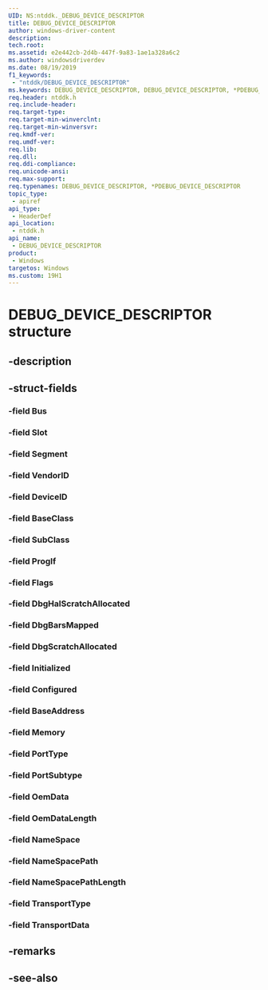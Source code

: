 ```yaml
---
UID: NS:ntddk._DEBUG_DEVICE_DESCRIPTOR
title: DEBUG_DEVICE_DESCRIPTOR
author: windows-driver-content
description: 
tech.root:
ms.assetid: e2e442cb-2d4b-447f-9a83-1ae1a328a6c2
ms.author: windowsdriverdev
ms.date: 08/19/2019
f1_keywords:
 - "ntddk/DEBUG_DEVICE_DESCRIPTOR"
ms.keywords: DEBUG_DEVICE_DESCRIPTOR, DEBUG_DEVICE_DESCRIPTOR, *PDEBUG_DEVICE_DESCRIPTOR, 
req.header: ntddk.h
req.include-header:
req.target-type:
req.target-min-winverclnt:
req.target-min-winversvr:
req.kmdf-ver:
req.umdf-ver:
req.lib:
req.dll:
req.ddi-compliance:
req.unicode-ansi:
req.max-support:
req.typenames: DEBUG_DEVICE_DESCRIPTOR, *PDEBUG_DEVICE_DESCRIPTOR
topic_type: 
 - apiref
api_type: 
 - HeaderDef
api_location: 
 - ntddk.h
api_name: 
 - DEBUG_DEVICE_DESCRIPTOR
product: 
 - Windows
targetos: Windows
ms.custom: 19H1
---
```


# DEBUG_DEVICE_DESCRIPTOR structure

## -description


## -struct-fields

### -field Bus
 
### -field Slot
 
### -field Segment
 
### -field VendorID
 
### -field DeviceID
 
### -field BaseClass
 
### -field SubClass
 
### -field ProgIf
 
### -field Flags
 
### -field DbgHalScratchAllocated
 
### -field DbgBarsMapped
 
### -field DbgScratchAllocated
 
### -field Initialized
 
### -field Configured
 
### -field BaseAddress
 
### -field Memory
 
### -field PortType
 
### -field PortSubtype
 
### -field OemData
 
### -field OemDataLength
 
### -field NameSpace
 
### -field NameSpacePath
 
### -field NameSpacePathLength
 
### -field TransportType
 
### -field TransportData
 

## -remarks

## -see-also
